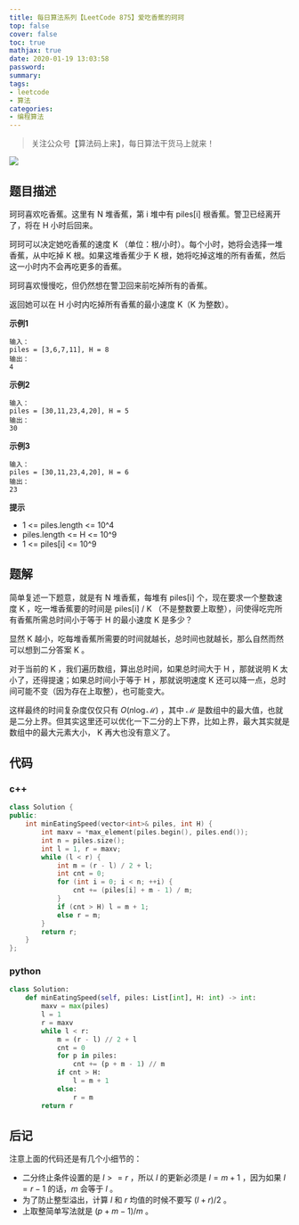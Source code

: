 ```yaml
---
title: 每日算法系列【LeetCode 875】爱吃香蕉的珂珂
top: false
cover: false
toc: true
mathjax: true
date: 2020-01-19 13:03:58
password:
summary:
tags:
- leetcode
- 算法
categories:
- 编程算法
---
```


> 关注公众号【算法码上来】，每日算法干货马上就来！

![](/medias/contact.jpg)

## 题目描述
珂珂喜欢吃香蕉。这里有 N 堆香蕉，第 i 堆中有 piles[i] 根香蕉。警卫已经离开了，将在 H 小时后回来。

珂珂可以决定她吃香蕉的速度 K （单位：根/小时）。每个小时，她将会选择一堆香蕉，从中吃掉 K 根。如果这堆香蕉少于 K 根，她将吃掉这堆的所有香蕉，然后这一小时内不会再吃更多的香蕉。  

珂珂喜欢慢慢吃，但仍然想在警卫回来前吃掉所有的香蕉。

返回她可以在 H 小时内吃掉所有香蕉的最小速度 K（K 为整数）。

**示例1**
```text
输入：
piles = [3,6,7,11], H = 8
输出：
4
```

**示例2**
```text
输入：
piles = [30,11,23,4,20], H = 5
输出：
30
```

**示例3**
```text
输入：
piles = [30,11,23,4,20], H = 6
输出：
23
```

**提示**
* 1 <= piles.length <= 10^4
* piles.length <= H <= 10^9
* 1 <= piles[i] <= 10^9


## 题解
简单复述一下题意，就是有 N 堆香蕉，每堆有 piles[i] 个，现在要求一个整数速度 K ，吃一堆香蕉要的时间是 piles[i] / K （不是整数要上取整），问使得吃完所有香蕉所需总时间小于等于 H 的最小速度 K 是多少？

显然 K 越小，吃每堆香蕉所需要的时间就越长，总时间也就越长，那么自然而然可以想到二分答案 K 。

对于当前的 K ，我们遍历数组，算出总时间，如果总时间大于 H ，那就说明 K 太小了，还得提速；如果总时间小于等于 H ，那就说明速度 K 还可以降一点，总时间可能不变（因为存在上取整），也可能变大。

这样最终的时间复杂度仅仅只有 $O(n \log \mathcal{M})$ ，其中 $\mathcal{M}$ 是数组中的最大值，也就是二分上界。但其实这里还可以优化一下二分的上下界，比如上界，最大其实就是数组中的最大元素大小， K 再大也没有意义了。

## 代码
### c++
```cpp
class Solution {
public:
    int minEatingSpeed(vector<int>& piles, int H) {
        int maxv = *max_element(piles.begin(), piles.end());
        int n = piles.size();
        int l = 1, r = maxv;
        while (l < r) {
            int m = (r - l) / 2 + l;
            int cnt = 0;
            for (int i = 0; i < n; ++i) {
                cnt += (piles[i] + m - 1) / m;
            }
            if (cnt > H) l = m + 1;
            else r = m;
        }
        return r;
    }
};
```

### python
```python
class Solution:
    def minEatingSpeed(self, piles: List[int], H: int) -> int:
        maxv = max(piles)
        l = 1
        r = maxv
        while l < r:
            m = (r - l) // 2 + l
            cnt = 0
            for p in piles:
                cnt += (p + m - 1) // m
            if cnt > H:
                l = m + 1
            else:
                r = m
        return r
```

## 后记
注意上面的代码还是有几个小细节的：
* 二分终止条件设置的是 $l >= r$ ，所以 $l$ 的更新必须是 $l = m + 1$ ，因为如果 $l = r - 1$ 的话，$m$ 会等于 $l$ 。
* 为了防止整型溢出，计算 $l$ 和 $r$ 均值的时候不要写 $(l + r) / 2$ 。
* 上取整简单写法就是 $(p + m - 1) / m$ 。